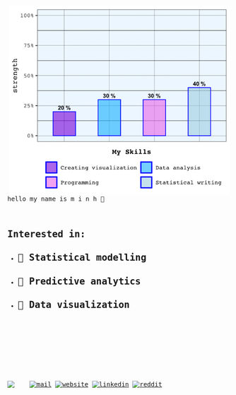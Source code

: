 
<!--<img src = "https://media.giphy.com/media/sKYkLv7TioLv2/giphy.gif" height = "50px"></h2> 
<img src="https://media.giphy.com/media/9JwU9SBhaNQNCuoQBc/giphy.gif" height="50px"></h2> 
<img src = "https://media.giphy.com/media/sKYkLv7TioLv2/giphy.gif" height = "50px"></h2> 
<img src = "https://media.giphy.com/media/3og0IOUWB5AZoP6la0/giphy.gif" height = "50px"></h2>-->

<samp>
 


<div dir = "rtl"> 
 
 
 </div>

            
<img align = "right" src = "https://github.com/MinhChauVanNguyen/MinhChauVanNguyen/blob/master/barplot.gif" width = "500px">

<kbd>hello</kbd> <kbd>my name is m i n h :dango:</kbd>


<br>


<!-- <img width = "35%" align="right" alt="GIF" height="450px" src="https://media.giphy.com/media/xT9IgzvnOyNDYnxeHS/giphy.gif" />-->




## Interested in: 
 
<p style = "margin-top:25px;">

<!-- <img align = "left" src="https://img.shields.io/staic/v1?label=Data&message=Visualization&color=hotpink"></p>-->

 - ## :cherry_blossom: Statistical modelling 
 
 - ## :gem: Predictive analytics
 
 - ## :bread: Data visualization

<br><br><br><br><br><br><br><br>

[![mail](https://img.shields.io/badge/-contact-black?color=hotpink&style=for-the-badge&logo=whatsapp&logoColor=white&link=mailto:minh.chau@outlook.co.nz)](mailto:minh.chau@outlook.co.nz)
[![website](https://img.shields.io/badge/-website-black?color=hotpink&style=for-the-badge&logo=google-analytics&logoColor=white&link=https://minhchauvannguyen.github.io/)](https://minhchauvannguyen.github.io/)
<img src = "https://raw.githubusercontent.com/snipe/awesome-emoji/master/hamsterdance/2.gif" width= "50px" align = "left" margin-bottom = "50px">
[![linkedin](https://img.shields.io/badge/-linkedin-black?color=hotpink&style=for-the-badge&logo=linkedin&link=https://www.linkedin.com/in/minh-chau-van/)](https://www.linkedin.com/in/minh-chau-van/)
[![reddit](https://img.shields.io/badge/-reddit-black?color=hotpink&style=for-the-badge&logo=reddit&logoColor=white&link=https://www.reddit.com/r/dataisbeautiful/)](https://www.reddit.com/r/dataisbeautiful/)



<!--<p style = "margin-bottom:200px;"><img src = "https://github.com/MinhChauVanNguyen/MinhChauVanNguyen/blob/master/animated-barplot.gif" width = "500px"></p>-->

</samp>





